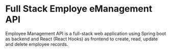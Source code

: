 # Full Stack Employe eManagement API
Employee Management API is a full-stack web application using Spring boot as backend and React (React Hooks) as frontend to create, read, update and delete employee records.
